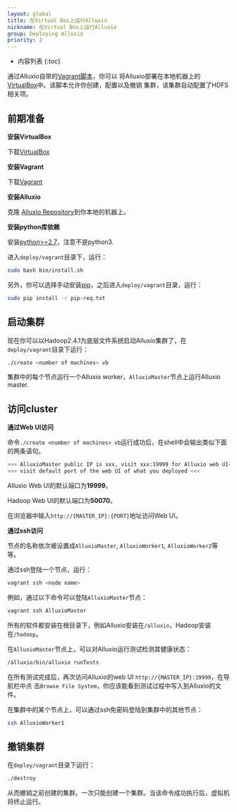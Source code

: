 ```yaml
---
layout: global
title: 在Virtual Box上运行Alluxio
nickname: 在Virtual Box上运行Alluxio
group: Deploying Alluxio
priority: 2
---
```


* 内容列表
{:toc}

通过Alluxio自带的[Vagrant脚本](https://github.com/alluxio/alluxio/tree/master/deploy/vagrant)，你可以
将Alluxio部署在本地机器上的[VirtualBox](https://www.virtualbox.org/)中。该脚本允许你创建，配置以及撤销
集群，该集群自动配置了HDFS相关项。

## 前期准备

**安装VirtualBox**

下载[VirtualBox](https://www.virtualbox.org/wiki/Downloads)

**安装Vagrant**

下载[Vagrant](https://www.vagrantup.com/downloads.html)

**安装Alluxio**

克隆 [Alluxio Repository](https://github.com/Alluxio/alluxio)到你本地的机器上。

**安装python库依赖**

安装[python>=2.7](https://www.python.org/)，注意不是python3.

进入`deploy/vagrant`目录下，运行：

```bash
sudo bash bin/install.sh
```

另外，你可以选择手动安装[pip](https://pip.pypa.io/en/latest/installing/)，之后进入`deploy/vagrant`目录，运行：

```bash
sudo pip install -r pip-req.txt
```

## 启动集群

现在你可以以Hadoop2.4.1为底层文件系统启动Alluxio集群了，在`deploy/vagrant`目录下运行：

```bash
./create <number of machines> vb
```

集群中的每个节点运行一个Alluxio worker，`AlluxioMaster`节点上运行Alluxio master.

## 访问cluster

**通过Web UI访问**

命令`./create <number of machines> vb`运行成功后，在shell中会输出类似下面的两条语句。

```bash
>>> AlluxioMaster public IP is xxx, visit xxx:19999 for Alluxio web UI<<<
>>> visit default port of the web UI of what you deployed <<<
```

Alluxio Web UI的默认端口为**19999**。

Hadoop Web UI的默认端口为**50070**。

在浏览器中输入`http://{MASTER_IP}:{PORT}`地址访问Web UI。

**通过ssh访问**

节点的名称依次被设置成`AlluxioMaster`, `AlluxioWorker1`, `AlluxioWorker2`等等。

通过ssh登陆一个节点，运行：

```bash
vagrant ssh <node name>
```

例如，通过以下命令可以登陆`AlluxioMaster`节点：

```bash
vagrant ssh AlluxioMaster
```

所有的软件都安装在根目录下，例如Alluxio安装在`/alluxio`，Hadoop安装在`/hadoop`。

在`AlluxioMaster`节点上，可以对Alluxio运行测试检测其健康状态：

```bash
/alluxio/bin/alluxio runTests
```

在所有测试完成后，再次访问Alluxio的web UI `http://{MASTER_IP}:19999`，在导航栏中点
击`Browse File System`，你应该能看到测试过程中写入到Alluxio的文件。

在集群中的某个节点上，可以通过ssh免密码登陆到集群中的其他节点：

```bash
ssh AlluxioWorker1
```

## 撤销集群

在`deploy/vagrant`目录下运行：

```bash
./destroy
```

从而撤销之前创建的集群。一次只能创建一个集群。当该命令成功执行后，虚拟机将终止运行。
